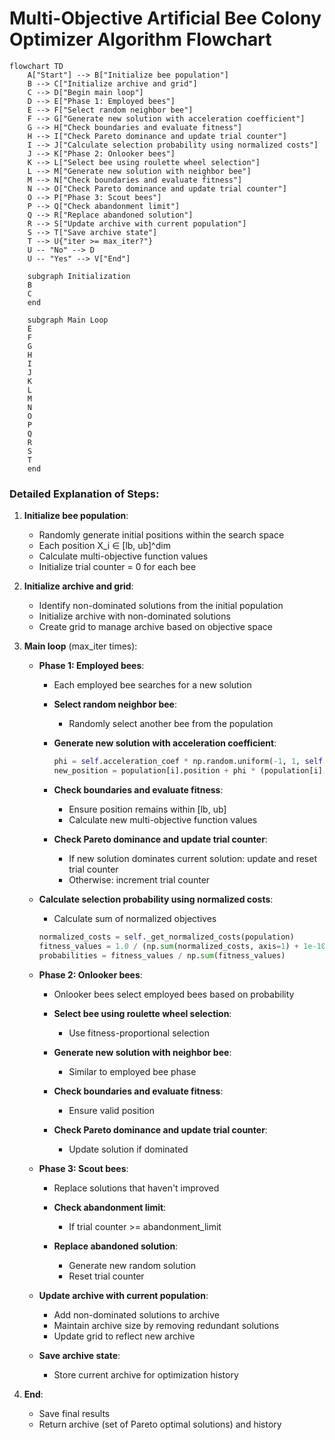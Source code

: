 # Multi-Objective Artificial Bee Colony Optimizer Algorithm Flowchart

```mermaid
flowchart TD
    A["Start"] --> B["Initialize bee population"]
    B --> C["Initialize archive and grid"]
    C --> D["Begin main loop"]
    D --> E["Phase 1: Employed bees"]
    E --> F["Select random neighbor bee"]
    F --> G["Generate new solution with acceleration coefficient"]
    G --> H["Check boundaries and evaluate fitness"]
    H --> I["Check Pareto dominance and update trial counter"]
    I --> J["Calculate selection probability using normalized costs"]
    J --> K["Phase 2: Onlooker bees"]
    K --> L["Select bee using roulette wheel selection"]
    L --> M["Generate new solution with neighbor bee"]
    M --> N["Check boundaries and evaluate fitness"]
    N --> O["Check Pareto dominance and update trial counter"]
    O --> P["Phase 3: Scout bees"]
    P --> Q["Check abandonment limit"]
    Q --> R["Replace abandoned solution"]
    R --> S["Update archive with current population"]
    S --> T["Save archive state"]
    T --> U{"iter >= max_iter?"}
    U -- "No" --> D
    U -- "Yes" --> V["End"]
    
    subgraph Initialization
    B
    C
    end
    
    subgraph Main Loop
    E
    F
    G
    H
    I
    J
    K
    L
    M
    N
    O
    P
    Q
    R
    S
    T
    end
```

### Detailed Explanation of Steps:

1. **Initialize bee population**:
   - Randomly generate initial positions within the search space
   - Each position X_i ∈ [lb, ub]^dim
   - Calculate multi-objective function values
   - Initialize trial counter = 0 for each bee

2. **Initialize archive and grid**:
   - Identify non-dominated solutions from the initial population
   - Initialize archive with non-dominated solutions
   - Create grid to manage archive based on objective space

3. **Main loop** (max_iter times):
   - **Phase 1: Employed bees**:
     * Each employed bee searches for a new solution

     - **Select random neighbor bee**:
       * Randomly select another bee from the population

     - **Generate new solution with acceleration coefficient**:
       ```python
       phi = self.acceleration_coef * np.random.uniform(-1, 1, self.dim)
       new_position = population[i].position + phi * (population[i].position - population[k].position)
       ```

     - **Check boundaries and evaluate fitness**:
       * Ensure position remains within [lb, ub]
       * Calculate new multi-objective function values

     - **Check Pareto dominance and update trial counter**:
       * If new solution dominates current solution: update and reset trial counter
       * Otherwise: increment trial counter

   - **Calculate selection probability using normalized costs**:
     * Calculate sum of normalized objectives
     ```python
     normalized_costs = self._get_normalized_costs(population)
     fitness_values = 1.0 / (np.sum(normalized_costs, axis=1) + 1e-10)
     probabilities = fitness_values / np.sum(fitness_values)
     ```

   - **Phase 2: Onlooker bees**:
     * Onlooker bees select employed bees based on probability

     - **Select bee using roulette wheel selection**:
       * Use fitness-proportional selection

     - **Generate new solution with neighbor bee**:
       * Similar to employed bee phase

     - **Check boundaries and evaluate fitness**:
       * Ensure valid position

     - **Check Pareto dominance and update trial counter**:
       * Update solution if dominated

   - **Phase 3: Scout bees**:
     * Replace solutions that haven't improved

     - **Check abandonment limit**:
       * If trial counter >= abandonment_limit

     - **Replace abandoned solution**:
       * Generate new random solution
       * Reset trial counter

   - **Update archive with current population**:
     * Add non-dominated solutions to archive
     * Maintain archive size by removing redundant solutions
     * Update grid to reflect new archive

   - **Save archive state**:
     * Store current archive for optimization history

4. **End**:
   - Save final results
   - Return archive (set of Pareto optimal solutions) and history